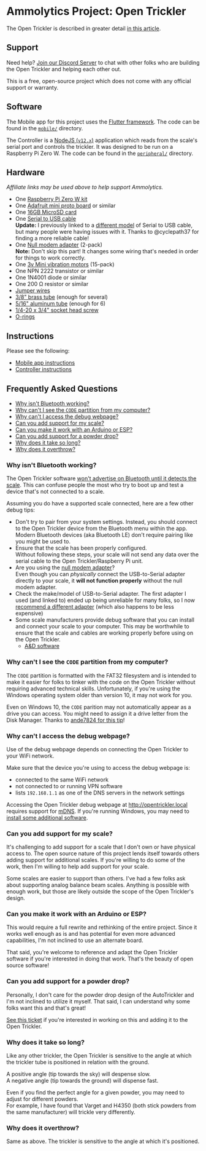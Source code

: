 # Ammolytics Project: Open Trickler

The Open Trickler is described in greater detail [in this article](https://blog.ammolytics.com/2019-04-30/diy-smart-trickler.html).

## Support

Need help? [Join our Discord Server](https://discord.gg/WqTbyK2) to chat with other folks who are building the Open Trickler and helping each other out.

This is a free, open-source project which does not come with any official support or warranty.


## Software

The Mobile app for this project uses the [Flutter framework](https://flutter.dev/). The code can be found in the [`mobile/`](https://github.com/ammolytics/projects/blob/develop/trickler/mobile/) directory.

The Controller is a [NodeJS (`v12.x`)](https://nodejs.org/docs/latest-v12.x/api/) application which reads from the scale's serial port and controls the trickler. It was designed to be run on a Raspberry Pi Zero W. The code can be found in the [`peripheral/`](https://github.com/ammolytics/projects/blob/develop/trickler/peripheral/) directory.

## Hardware

_Affiliate links may be used above to help support Ammolytics._

- One [Raspberry Pi Zero W kit](https://www.amazon.com/gp/product/B0748MPQT4/ref=as_li_qf_asin_il_tl?ie=UTF8&tag=ammolytics0f-20&creative=9325&linkCode=as2&creativeASIN=B0748MPQT4&linkId=382e0c8e4f0c17aa292c6a001346b5aa)
- One [Adafruit mini proto board](https://www.amazon.com/gp/product/B07115Z42P/ref=as_li_qf_asin_il_tl?ie=UTF8&tag=ammolytics0f-20&creative=9325&linkCode=as2&creativeASIN=B07115Z42P&linkId=9fee45aeba77c33472321e1de5bf1810) or similar
- One [16GB MicroSD card](https://www.amazon.com/gp/product/B079H6PDCK/ref=as_li_qf_asin_il_tl?ie=UTF8&tag=ammolytics0f-20&creative=9325&linkCode=as2&creativeASIN=B079H6PDCK&linkId=892c31a29914fd2abb249ccdaa0acf72)
- One [Serial to USB cable](https://www.amazon.com/gp/product/B0769FY7R7/ref=as_li_qf_asin_il_tl?ie=UTF8&tag=ammolytics0f-20&creative=9325&linkCode=as2&creativeASIN=B0769FY7R7&linkId=35f392bd7bfdae3ec7dfa542c8da93ae)  
  **Update:** I previously linked to a [different model](https://www.amazon.com/gp/product/B07GNKMHFW/ref=as_li_qf_asin_il_tl?ie=UTF8&tag=ammolytics0f-20&creative=9325&linkCode=as2&creativeASIN=B07GNKMHFW&linkId=7e56918820cec6487da2e539bb71b658) of Serial to USB cable, but many people were having issues with it. Thanks to @cyclepath37 for finding a more reliable cable!
- One [Null modem adapter](https://www.amazon.com/gp/product/B075XHWVSJ/ref=as_li_qf_asin_il_tl?ie=UTF8&tag=ammolytics0f-20&creative=9325&linkCode=as2&creativeASIN=B075XHWVSJ&linkId=7c662ec9d4021bf3c1374f86ff1b9b0d) (2-pack)  
  **Note:** Don't skip this part! It changes some wiring that's needed in order for things to work correctly.
- One [3v Mini vibration motors](https://www.amazon.com/gp/product/B073JKQ9LN/ref=as_li_qf_asin_il_tl?ie=UTF8&tag=ammolytics0f-20&creative=9325&linkCode=as2&creativeASIN=B073JKQ9LN&linkId=10aa986c321d3db502b48a232c0b5430) (15-pack)
- One NPN 2222 transistor or similar
- One 1N4001 diode or similar
- One 200 Ω resistor or similar
- [Jumper wires](https://www.amazon.com/gp/product/B00J5NSOVA/ref=as_li_qf_asin_il_tl?ie=UTF8&tag=ammolytics0f-20&creative=9325&linkCode=as2&creativeASIN=B00J5NSOVA&linkId=0a063bdee530b9d656b501b15204d212)
- [3/8" brass tube](https://www.amazon.com/gp/product/B004QAXRFU/ref=as_li_qf_asin_il_tl?ie=UTF8&tag=ammolytics0f-20&creative=9325&linkCode=as2&creativeASIN=B004QAXRFU&linkId=6fd7786f2f4a3c6649d3b899e688331a) (enough for several)
- [5/16" aluminum tube](https://www.amazon.com/gp/product/B00G6J78WW/ref=as_li_qf_asin_il_tl?ie=UTF8&tag=ammolytics0f-20&creative=9325&linkCode=as2&creativeASIN=B00G6J78WW&linkId=b20993d8facc9d75e48e0f8e36963dff) (enough for 6)
- [1/4-20 x 3/4" socket head screw](https://www.amazon.com/gp/product/B01A9ELIM0/ref=as_li_qf_asin_il_tl?ie=UTF8&tag=ammolytics0f-20&creative=9325&linkCode=as2&creativeASIN=B01A9ELIM0&linkId=e0b58b6b19e9e7281b8ee26fc0662999)
- [O-rings](https://www.amazon.com/gp/product/B07G9ZK2JV/ref=as_li_qf_asin_il_tl?ie=UTF8&tag=ammolytics0f-20&creative=9325&linkCode=as2&creativeASIN=B07G9ZK2JV&linkId=f8239414c4900ecf100b91d346f21333)


## Instructions

Please see the following:

- [Mobile app instructions](https://github.com/ammolytics/projects/blob/develop/trickler/mobile/README.md)
- [Controller instructions](https://github.com/ammolytics/projects/blob/develop/trickler/peripheral/README.md)


## Frequently Asked Questions

- [Why isn't Bluetooth working?](#why-isnt-bluetooth-working)
- [Why can't I see the `CODE` partition from my computer?](#why-cant-i-see-the-code-partition-from-my-computer)
- [Why can't I access the debug webpage?](#why-cant-i-access-the-debug-webpage)
- [Can you add support for my scale?](#can-you-add-support-for-my-scale)
- [Can you make it work with an Arduino or ESP?](#can-you-make-it-work-with-an-arduino-or-esp)
- [Can you add support for a powder drop?](#can-you-add-support-for-a-powder-drop)
- [Why does it take so long?](#why-does-it-take-so-long)
- [Why does it overthrow?](#why-does-it-overthrow)


### Why isn't Bluetooth working?

The Open Trickler software [won't advertise on Bluetooth until it detects the scale](https://github.com/ammolytics/projects/blob/develop/trickler/peripheral/lib/index.js#L63-L72). This can confuse people the most who try to boot up and test a device that's not connected to a scale.

Assuming you do have a supported scale connected, here are a few other debug tips:

- Don't try to pair from your system settings. Instead, you should connect to the Open Trickler device from the Bluetooth menu within the app.  
  Modern Bluetooth devices (aka Bluetooth LE) don't require pairing like you might be used to.
- Ensure that the scale has been properly configured.  
  Without following these steps, your scale will not send any data over the serial cable to the Open Trickler/Raspberry Pi unit.
- Are you using the [null modem adapter](https://www.amazon.com/gp/product/B075XHWVSJ/ref=as_li_qf_asin_il_tl?ie=UTF8&tag=ammolytics0f-20&creative=9325&linkCode=as2&creativeASIN=B075XHWVSJ&linkId=7c662ec9d4021bf3c1374f86ff1b9b0d)?  
  Even though you can _physically_ connect the USB-to-Serial adapter directly to your scale, it **will not function properly** without the null modem adapter.
- Check the make/model of USB-to-Serial adapter. The first adapter I used (and linked to) ended up being unreliable for many folks, so I now [recommend a different adapter](https://www.amazon.com/gp/product/B0769FY7R7/ref=as_li_qf_asin_il_tl?ie=UTF8&tag=ammolytics0f-20&creative=9325&linkCode=as2&creativeASIN=B0769FY7R7&linkId=35f392bd7bfdae3ec7dfa542c8da93ae) (which also happens to be less expensive)
- Some scale manufacturers provide debug software that you can install and connect your scale to your computer. This may be worthwhile to ensure that the scale and cables are working properly before using on the Open Trickler.  
  - [A&D software](https://weighing.andonline.com/support/software-downloads)


### Why can't I see the `CODE` partition from my computer?

The `CODE` partition is formatted with the FAT32 filesystem and is intended to make it easier for folks to tinker with the code on the Open Trickler without requiring advanced technical skills. Unfortunately, if you're using the Windows operating system older than version 10, it may not work for you.

Even on Windows 10, the `CODE` parition may not automatically appear as a drive you can access. You might need to assign it a drive letter from the Disk Manager. Thanks to [ande7824 for this tip](https://github.com/ammolytics/projects/issues/42#issuecomment-673627027)!


### Why can't I access the debug webpage?

Use of the debug webpage depends on connecting the Open Trickler to your WiFi network.

Make sure that the device you're using to access the debug webpage is:
- connected to the same WiFi network
- not connected to or running VPN software
- lists `192.168.1.1` as one of the DNS servers in the network settings

Accessing the Open Trickler debug webpage at http://opentrickler.local requires support for [mDNS](https://en.wikipedia.org/wiki/Multicast_DNS). If you're running Windows, you may need to [install some additional software](https://support.apple.com/kb/dl999?locale=en_US).


### Can you add support for my scale?

It's challenging to add support for a scale that I don't own or have physical access to. The open source nature of this project lends itself towards others adding support for additional scales. If you're willing to do some of the work, then I'm willing to help add support for your scale.

Some scales are easier to support than others. I've had a few folks ask about supporting analog balance beam scales. Anything is possible with enough work, but those are likely outside the scope of the Open Trickler's design.


### Can you make it work with an Arduino or ESP?

This would require a full rewrite and rethinking of the entire project. Since it works well enough as is and has potential for even more advanced capabilities, I'm not inclined to use an alternate board.

That said, you're welcome to reference and adapt the Open Trickler software if you're interested in doing that work. That's the beauty of open source software!


### Can you add support for a powder drop?

Personally, I don't care for the powder drop design of the AutoTrickler and I'm not inclined to utilize it myself. That said, I can understand why some folks want this and that's great!

[See this ticket](https://github.com/ammolytics/projects/issues/21) if you're interested in working on this and adding it to the Open Trickler.


### Why does it take so long?

Like any other trickler, the Open Trickler is sensitive to the angle at which the trickler tube is positioned in relation with the ground.

A positive angle (tip towards the sky) will despense slow.  
A negative angle (tip towards the ground) will dispense fast.  

Even if you find the perfect angle for a given powder, you may need to adjust for different powders.  
For example, I have found that Varget and H4350 (both stick powders from the same manufacturer) will trickle very differently.

### Why does it overthrow?

Same as above. The trickler is sensitive to the angle at which it's positioned.
